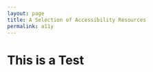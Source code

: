 ```yaml
---
layout: page
title: A Selection of Accessibility Resources
permalink: a11y
---
```


# This is a Test
